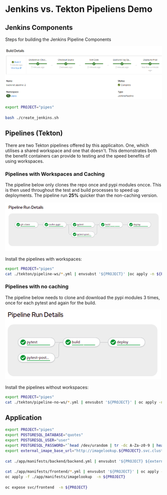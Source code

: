 # Jenkins vs. Tekton Pipeliens Demo

## Jenkins Components

Steps for building the Jenkins Pipeline Components

![Jenkins](images/jenkins.png)

```bash
export PROJECT="pipes"

bash ./create_jenkins.sh
```

## Pipelines (Tekton)

There are two Tekton pipelines offered by this applicaiton. One, which utilises a shared workspace and one that doesn't. This demonstrates both the benefit containers can provide to testing and the speed benefits of using workspaces. 

### Pipelines with Workspaces and Caching
The pipeline below only clones the repo once and pypi modules oncce. This is then used throughout the test and build processes to speed up deployments. The pipeline run **25%** quicker than the non-caching version.

![Pipeline](images/pipeline.png)

Install the pipelines with workspaces:
```bash
export PROJECT="pipes"
cat ./tekton/pipeline-ws/*.yml | envsubst '${PROJECT}' |oc apply -n ${PROJECT} -f -
```
### Pipelines with no caching
The pipeline below needs to clone and download the pypi modules 3 times, once for each pytest and again for the build. 

![Pipeline](images/pipeline-no-cache.png)

Install the pipelines without workspaces:
```bash 
export PROJECT="pipes"
cat ./tekton/pipeline-no-ws/*.yml | envsubst '${PROJECT}' | oc apply -n ${PROJECT} -f -
```

## Application

```bash
export PROJECT="pipes"
export POSTGRESQL_DATABASE="quotes"
export POSTGRESQL_USER="user"
export POSTGRESQL_PASSWORD="`head /dev/urandom | tr -dc A-Za-z0-9 | head -c 13 ; echo ''`"
export external_imape_base_url="http://imagelookup.${PROJECT}.svc.cluster.local:8080"

cat ./app/manifests/backend/backend.yml | envsubst '${PROJECT} ${external_imape_base_url} ${POSTGRESQL_DATABASE} ${POSTGRESQL_USER} ${POSTGRESQL_PASSWORD}' | oc apply -n ${PROJECT} -f -

cat ./app/manifests/frontend/*.yml | envsubst '${PROJECT}' | oc apply -n ${PROJECT} -f -
oc apply -f ./app/manifests/imagelookup  -n ${PROJECT}

oc expose svc/frontend  -n ${PROJECT}
```